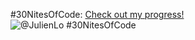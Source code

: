  #30NitesOfCode:
  [Check out my progress!](https://www.codedex.io/@JulienLo/30-nites-of-code)  
  ![@JulienLo #30NitesOfCode](https://www.codedex.io/api/petStatus?user=JulienLo)

